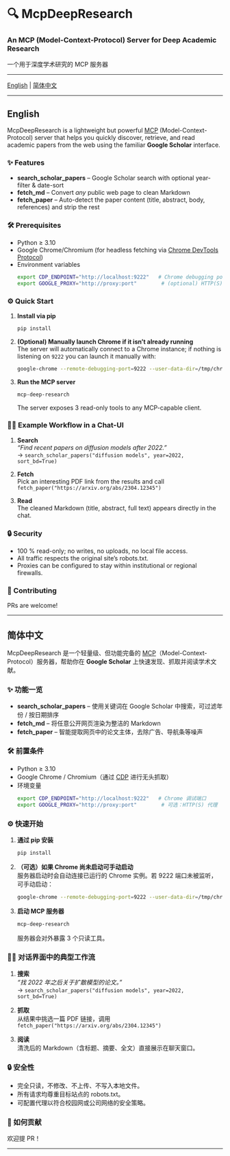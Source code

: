 # 🔍 McpDeepResearch
### An MCP (Model-Context-Protocol) Server for Deep Academic Research  
一个用于深度学术研究的 MCP 服务器

---

[English](#english) | [简体中文](#简体中文)

---

## <span id="english">English</span>

McpDeepResearch is a lightweight but powerful [MCP](https://modelcontextprotocol.io/) (Model-Context-Protocol) server that helps you quickly discover, retrieve, and read academic papers from the web using the familiar **Google Scholar** interface.

### ✨ Features
* **search_scholar_papers** – Google Scholar search with optional year-filter & date-sort  
* **fetch_md** – Convert *any* public web page to clean Markdown  
* **fetch_paper** – Auto-detect the paper content (title, abstract, body, references) and strip the rest  

### 🛠️ Prerequisites
- Python ≥ 3.10
- Google Chrome/Chromium (for headless fetching via [Chrome DevTools Protocol](https://chromedevtools.github.io/devtools-protocol/))
- Environment variables
  ```bash
  export CDP_ENDPOINT="http://localhost:9222"   # Chrome debugging port
  export GOOGLE_PROXY="http://proxy:port"        # (optional) HTTP(S) proxy
  ```

### ⚙️ Quick Start
1. **Install via pip**
   ```bash
   pip install 
   ```

2. **(Optional) Manually launch Chrome if it isn’t already running**  
   The server will automatically connect to a Chrome instance; if nothing is listening on `9222` you can launch it manually with:  
   ```bash
   google-chrome --remote-debugging-port=9222 --user-data-dir=/tmp/chrome-profile &
   ```

3. **Run the MCP server**
   ```bash
   mcp-deep-research
   ```

   The server exposes 3 read-only tools to any MCP-capable client.

### 🧑‍🎓 Example Workflow in a Chat-UI
1. **Search**  
   *“Find recent papers on diffusion models after 2022.”*  
   → `search_scholar_papers("diffusion models", year=2022, sort_bd=True)`

2. **Fetch**  
   Pick an interesting PDF link from the results and call  
   `fetch_paper("https://arxiv.org/abs/2304.12345")`

3. **Read**  
   The cleaned Markdown (title, abstract, full text) appears directly in the chat.

### 🔒 Security
- 100 % read-only; no writes, no uploads, no local file access.  
- All traffic respects the original site’s robots.txt.  
- Proxies can be configured to stay within institutional or regional firewalls.

### 🤝 Contributing
PRs are welcome!  

---

## <span id="简体中文">简体中文</span>

McpDeepResearch 是一个轻量级、但功能完备的 [MCP](https://modelcontextprotocol.io/)（Model-Context-Protocol）服务器，帮助你在 **Google Scholar** 上快速发现、抓取并阅读学术文献。

### ✨ 功能一览
* **search_scholar_papers** – 使用关键词在 Google Scholar 中搜索，可过滤年份 / 按日期排序  
* **fetch_md** – 将任意公开网页渲染为整洁的 Markdown  
* **fetch_paper** – 智能提取网页中的论文主体，去除广告、导航条等噪声  

### 🛠️ 前置条件
- Python ≥ 3.10
- Google Chrome / Chromium（通过 [CDP](https://chromedevtools.github.io/devtools-protocol/) 进行无头抓取）
- 环境变量
  ```bash
  export CDP_ENDPOINT="http://localhost:9222"   # Chrome 调试端口
  export GOOGLE_PROXY="http://proxy:port"        # 可选：HTTP(S) 代理
  ```

### ⚙️ 快速开始
1. **通过 pip 安装**
   ```bash
   pip install 
   ```

2. **（可选）如果 Chrome 尚未启动可手动启动**  
   服务器启动时会自动连接已运行的 Chrome 实例。若 9222 端口未被监听，可手动启动：  
   ```bash
   google-chrome --remote-debugging-port=9222 --user-data-dir=/tmp/chrome-profile &
   ```

3. **启动 MCP 服务器**
   ```bash
   mcp-deep-research
   ```

   服务器会对外暴露 3 个只读工具。

### 🧑‍🎓 对话界面中的典型工作流
1. **搜索**  
   *“找 2022 年之后关于扩散模型的论文。”*  
   → `search_scholar_papers("diffusion models", year=2022, sort_bd=True)`

2. **抓取**  
   从结果中挑选一篇 PDF 链接，调用  
   `fetch_paper("https://arxiv.org/abs/2304.12345")`

3. **阅读**  
   清洗后的 Markdown（含标题、摘要、全文）直接展示在聊天窗口。

### 🔒 安全性
- 完全只读，不修改、不上传、不写入本地文件。  
- 所有请求均尊重目标站点的 robots.txt。  
- 可配置代理以符合校园网或公司网络的安全策略。

### 🤝 如何贡献
欢迎提 PR！  

---
